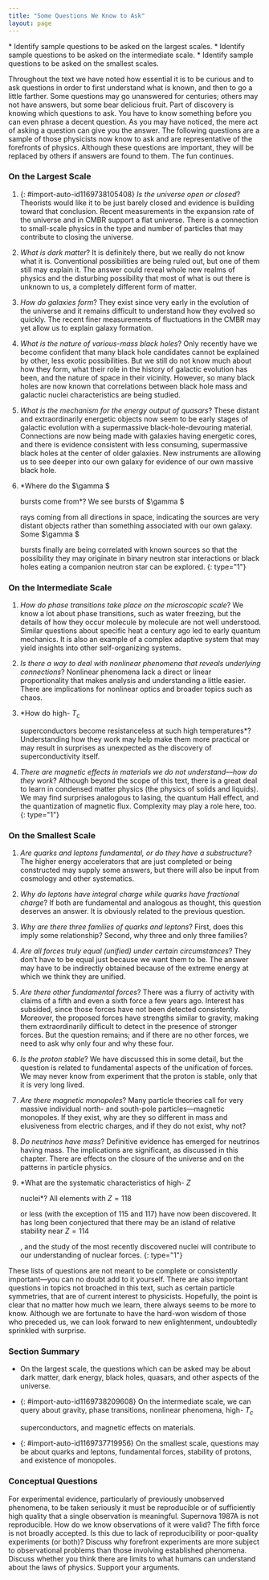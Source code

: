 ```yaml
---
title: "Some Questions We Know to Ask"
layout: page
---
```



<div data-type="abstract" markdown="1">
* Identify sample questions to be asked on the largest scales.
* Identify sample questions to be asked on the intermediate scale.
* Identify sample questions to be asked on the smallest scales.

</div>

Throughout the text we have noted how essential it is to be curious and to ask questions in order to first understand what is known, and then to go a little farther. Some questions may go unanswered for centuries; others may not have answers, but some bear delicious fruit. Part of discovery is knowing which questions to ask. You have to know something before you can even phrase a decent question. As you may have noticed, the mere act of asking a question can give you the answer. The following questions are a sample of those physicists now know to ask and are representative of the forefronts of physics. Although these questions are important, they will be replaced by others if answers are found to them. The fun continues.

### On the Largest Scale

1.  {: #import-auto-id1169738105408} *Is the universe open or closed*? Theorists would like it to be just barely closed and evidence is building toward that conclusion. Recent measurements in the expansion rate of the universe and in CMBR support a flat universe. There is a connection to small-scale physics in the type and number of particles that may contribute to closing the universe.
2.  *What is dark matter*? It is definitely there, but we really do not know what it is. Conventional possibilities are being ruled out, but one of them still may explain it. The answer could reveal whole new realms of physics and the disturbing possibility that most of what is out there is unknown to us, a completely different form of matter.
3.  *How do galaxies form*? They exist since very early in the evolution of the universe and it remains difficult to understand how they evolved so quickly. The recent finer measurements of fluctuations in the CMBR may yet allow us to explain galaxy formation.
4.  *What is the nature of various-mass black holes*? Only recently have we become confident that many black hole candidates cannot be explained by other, less exotic possibilities. But we still do not know much about how they form, what their role in the history of galactic evolution has been, and the nature of space in their vicinity. However, so many black holes are now known that correlations between black hole mass and galactic nuclei characteristics are being studied.
5.  *What is the mechanism for the energy output of quasars*? These distant and extraordinarily energetic objects now seem to be early stages of galactic evolution with a supermassive black-hole-devouring material. Connections are now being made with galaxies having energetic cores, and there is evidence consistent with less consuming, supermassive black holes at the center of older galaxies. New instruments are allowing us to see deeper into our own galaxy for evidence of our own massive black hole.
6.  *Where do the $\gamma $
    
     bursts come from*? We see bursts of
    $\gamma $
    
    rays coming from all directions in space, indicating the sources are very distant objects rather than something associated with our own galaxy. Some
    $\gamma $
    
    bursts finally are being correlated with known sources so that the possibility they may originate in binary neutron star interactions or black holes eating a companion neutron star can be explored.
{: type="1"}

### On the Intermediate Scale

1.  *How do phase transitions take place on the microscopic scale*? We know a lot about phase transitions, such as water freezing, but the details of how they occur molecule by molecule are not well understood. Similar questions about specific heat a century ago led to early quantum mechanics. It is also an example of a complex adaptive system that may yield insights into other self-organizing systems.
2.  *Is there a way to deal with nonlinear phenomena that reveals underlying connections*? Nonlinear phenomena lack a direct or linear proportionality that makes analysis and understanding a little easier. There are implications for nonlinear optics and broader topics such as chaos.
3.  *How do high- ${T}_{\text{c}}$
    
     superconductors become resistanceless at such high temperatures*? Understanding how they work may help make them more practical or may result in surprises as unexpected as the discovery of superconductivity itself.
4.  *There are magnetic effects in materials we do not understand—how do they work*? Although beyond the scope of this text, there is a great deal to learn in condensed matter physics (the physics of solids and liquids). We may find surprises analogous to lasing, the quantum Hall effect, and the quantization of magnetic flux. Complexity may play a role here, too.
{: type="1"}

### On the Smallest Scale

1.  *Are quarks and leptons fundamental, or do they have a substructure*? The higher energy accelerators that are just completed or being constructed may supply some answers, but there will also be input from cosmology and other systematics.
2.  *Why do leptons have integral charge while quarks have fractional charge*? If both are fundamental and analogous as thought, this question deserves an answer. It is obviously related to the previous question.
3.  *Why are there three families of quarks and leptons*? First, does this imply some relationship? Second, why three and only three families?
4.  *Are all forces truly equal (unified) under certain circumstances*? They don’t have to be equal just because we want them to be. The answer may have to be indirectly obtained because of the extreme energy at which we think they are unified.
5.  *Are there other fundamental forces*? There was a flurry of activity with claims of a fifth and even a sixth force a few years ago. Interest has subsided, since those forces have not been detected consistently. Moreover, the proposed forces have strengths similar to gravity, making them extraordinarily difficult to detect in the presence of stronger forces. But the question remains; and if there are no other forces, we need to ask why only four and why these four.
6.  *Is the proton stable*? We have discussed this in some detail, but the question is related to fundamental aspects of the unification of forces. We may never know from experiment that the proton is stable, only that it is very long lived.
7.  *Are there magnetic monopoles*? Many particle theories call for very massive individual north- and south-pole particles—magnetic monopoles. If they exist, why are they so different in mass and elusiveness from electric charges, and if they do not exist, why not?
8.  *Do neutrinos have mass*? Definitive evidence has emerged for neutrinos having mass. The implications are significant, as discussed in this chapter. There are effects on the closure of the universe and on the patterns in particle physics.
9.  *What are the systematic characteristics of high- $Z$
    
     nuclei*? All elements with
    $Z=\text{118}$
    
    or less (with the exception of 115 and 117) have now been discovered. It has long been conjectured that there may be an island of relative stability near
    $Z=\text{114}$
    
    , and the study of the most recently discovered nuclei will contribute to our understanding of nuclear forces.
{: type="1"}

These lists of questions are not meant to be complete or consistently important—you can no doubt add to it yourself. There are also important questions in topics not broached in this text, such as certain particle symmetries, that are of current interest to physicists. Hopefully, the point is clear that no matter how much we learn, there always seems to be more to know. Although we are fortunate to have the hard-won wisdom of those who preceded us, we can look forward to new enlightenment, undoubtedly sprinkled with surprise.

### Section Summary

* On the largest scale, the questions which can be asked may be about dark matter, dark energy, black holes, quasars, and other aspects of the universe.
* {: #import-auto-id1169738209608} On the intermediate scale, we can query about gravity, phase transitions, nonlinear phenomena, high-
  ${T}_{c}$
  
  superconductors, and magnetic effects on materials.
* {: #import-auto-id1169737719956} On the smallest scale, questions may be about quarks and leptons, fundamental forces, stability of protons, and existence of monopoles.

### Conceptual Questions

<div data-type="exercise" data-element-type="conceptual-questions">
<div data-type="problem" markdown="1">
For experimental evidence, particularly of previously unobserved phenomena, to be taken seriously it must be reproducible or of sufficiently high quality that a single observation is meaningful. Supernova 1987A is not reproducible. How do we know observations of it were valid? The fifth force is not broadly accepted. Is this due to lack of reproducibility or poor-quality experiments (or both)? Discuss why forefront experiments are more subject to observational problems than those involving established phenomena.

</div>
</div>

<div data-type="exercise" data-element-type="conceptual-questions">
<div data-type="problem" markdown="1">
Discuss whether you think there are limits to what humans can understand about the laws of physics. Support your arguments.

</div>
</div>


